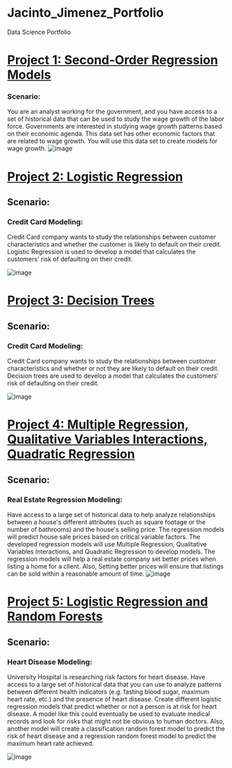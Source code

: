# Jacinto_Jimenez_Portfolio
Data Science Portfolio


# [Project 1: Second-Order Regression Models](https://wuhin8b1kkvpihrezztacq-on.drv.tw/www.project5.com/project_5.html)
### Scenario:
You are an analyst working for the government, and you have access to a set of historical data that can be used to study the wage growth of the labor force. Governments are interested in studying wage growth patterns based on their economic agenda. This data set has other economic factors that are related to wage growth. You will use this data set to create models for wage growth.
![image](https://user-images.githubusercontent.com/79177516/137412885-ff9205cb-3ed8-4452-a61e-f7354ce3d3b9.png)




# [Project 2: Logistic Regression](https://wuhin8b1kkvpihrezztacq-on.drv.tw/www.project4.com/project_4.html)
## Scenario: 
### Credit Card Modeling: 
Credit Card company wants to study the relationships between customer characteristics and whether the customer is likely to default on their credit. Logistic Regression is used to develop a model that calculates the customers' risk of defaulting on their credit. 

![image](https://user-images.githubusercontent.com/79177516/137412784-2fe2bd4f-e615-41f4-857c-7095df391b34.png)




# [Project 3: Decision Trees](https://wuhin8b1kkvpihrezztacq-on.drv.tw/www.project3.com/Project_Three.html)
## Scenario: 
### Credit Card Modeling: 
Credit Card company wants to study the relationships between customer characteristics and whether or not they are likely to default on their credit. Decision trees are used to develop a model that calculates the customers' risk of defaulting on their credit. 

![image](https://user-images.githubusercontent.com/79177516/137412692-3a8c369e-022d-498a-8b24-a612f6f6b46f.png)




# [Project 4: Multiple Regression, Qualitative Variables Interactions, Quadratic Regression](https://wuhin8b1kkvpihrezztacq-on.drv.tw/www.ProjectOne.com/Project_One.html)
## Scenario:
### Real Estate Regression Modeling:
Have access to a large set of historical data to help analyze relationships between a house's different attributes (such as square footage or the number of bathrooms) and the house's selling price. The regression models will predict house sale prices based on critical variable factors.  The developed regression models will use Multiple Regression, Qualitative Variables Interactions, and Quadratic Regression to develop models. The regression models will help a real estate company set better prices when listing a home for a client. Also, Setting better prices will ensure that listings can be sold within a reasonable amount of time.
![image](https://user-images.githubusercontent.com/79177516/137412480-cea56d11-e9c0-4bf6-be74-c523107f6db3.png)



# [Project 5: Logistic Regression and Random Forests](https://wuhin8b1kkvpihrezztacq-on.drv.tw/www.project2.com/Project_Two.html)
## Scenario:
### Heart Disease Modeling: 
University Hospital is researching risk factors for heart disease. Have access to a large set of historical data that you can use to analyze patterns between different health indicators (e.g. fasting blood sugar, maximum heart rate, etc.) and the presence of heart disease. Create different logistic regression models that predict whether or not a person is at risk for heart disease. A model like this could eventually be used to evaluate medical records and look for risks that might not be obvious to human doctors.  Also, another model will create a classification random forest model to predict the risk of heart disease and a regression random forest model to predict the maximum heart rate achieved.

![image](https://user-images.githubusercontent.com/79177516/137412663-55e2d96f-9453-4a3f-a1b6-2f164cd143ab.png)

